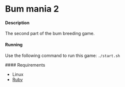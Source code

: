 # Bum mania 2

#### Description
The second part of the bum breeding game.


#### Running
Use the following command to run this game:
`./start.sh`

#### Requirements
* Linux
* [Ruby](http://ruby-lang.org/)
